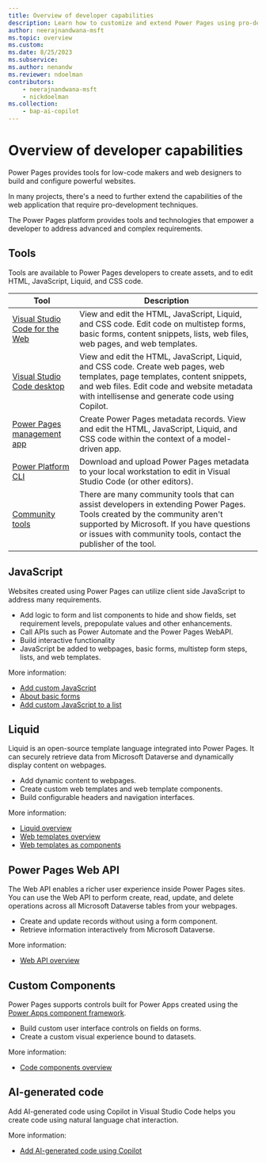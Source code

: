 ```yaml
---
title: Overview of developer capabilities
description: Learn how to customize and extend Power Pages using pro-developer tools and methods.
author: neerajnandwana-msft
ms.topic: overview
ms.custom: 
ms.date: 8/25/2023
ms.subservice: 
ms.author: nenandw
ms.reviewer: ndoelman
contributors:
    - neerajnandwana-msft
    - nickdoelman
ms.collection: 
    - bap-ai-copilot
---
```


# Overview of developer capabilities

Power Pages provides tools for low-code makers and web designers to build and configure powerful websites.

In many projects, there's a need to further extend the capabilities of the web application that require pro-development techniques.

The Power Pages platform provides tools and technologies that empower a developer to address advanced and complex requirements.

## Tools

Tools are available to Power Pages developers to create assets, and to edit HTML, JavaScript, Liquid, and CSS code.

| Tool | Description | 
| - | - | 
| [Visual Studio Code for the Web](visual-studio-code-editor.md) | View and edit the HTML, JavaScript, Liquid, and CSS code. Edit code on multistep forms, basic forms, content snippets, lists, web files, web pages, and web templates. |
| [Visual Studio Code desktop](vs-code-extension.md) | View and edit the HTML, JavaScript, Liquid, and CSS code. Create web pages, web templates, page templates, content snippets, and web files. Edit code and website metadata with intellisense and generate code using Copilot. | 
| [Power Pages management app](portal-management-app.md) | Create Power Pages metadata records. View and edit the HTML, JavaScript, Liquid, and CSS code within the context of a model-driven app. |
| [Power Platform CLI](power-platform-cli.md) | Download and upload Power Pages metadata to your local workstation to edit in Visual Studio Code (or other editors). |
| [Community tools](/power-apps/developer/data-platform/community-tools) | There are many community tools that can assist developers in extending Power Pages. Tools created by the community aren't supported by Microsoft. If you have questions or issues with community tools, contact the publisher of the tool. |

## JavaScript

Websites created using Power Pages can utilize client side JavaScript to address many requirements.

- Add logic to form and list components to hide and show fields, set requirement levels, prepopulate values and other enhancements.
- Call APIs such as Power Automate and the Power Pages WebAPI.
- Build interactive functionality
- JavaScript be added to webpages, basic forms, multistep form steps, lists, and web templates.

More information: 
- [Add custom JavaScript](add-custom-javascript.md)
- [About basic forms](basic-forms.md#additional-settings)
- [Add custom JavaScript to a list](add-custom-javascript-list.md)


## Liquid

Liquid is an open-source template language integrated into Power Pages. It can securely retrieve data from Microsoft Dataverse and dynamically display content on webpages.

- Add dynamic content to webpages.
- Create custom web templates and web template components.
- Build configurable headers and navigation interfaces.

More information:
- [Liquid overview](liquid/liquid-overview.md)
- [Web templates overview](web-templates.md)
- [Web templates as components](./web-templates-as-components.md)

## Power Pages Web API

The Web API enables a richer user experience inside Power Pages sites. You can use the Web API to perform create, read, update, and delete operations across all Microsoft Dataverse tables from your webpages.

- Create and update records without using a form component.
- Retrieve information interactively from Microsoft Dataverse.

More information:
- [Web API overview](web-api-overview.md)

## Custom Components

Power Pages supports controls built for Power Apps created using the [Power Apps component framework](/power-apps/developer/component-framework/overview).

- Build custom user interface controls on fields on forms.
- Create a custom visual experience bound to datasets.

More information:
- [Code components overview](component-framework.md)

## AI-generated code 

Add AI-generated code using Copilot in Visual Studio Code helps you create code using natural language chat interaction.

More information:
- [Add AI-generated code using Copilot](add-code-copilot.md)


